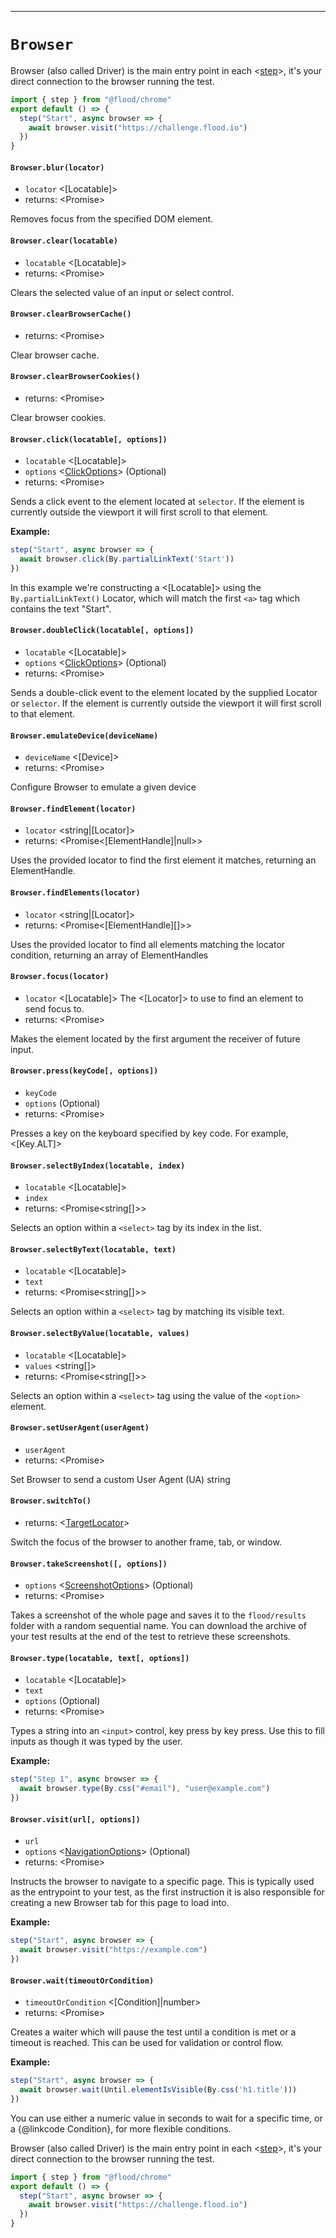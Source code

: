 -------
# `Browser`

Browser (also called Driver) is the main entry point in each <[step]>, it's your direct connection to the browser running the test.

```typescript
import { step } from "@flood/chrome"
export default () => {
  step("Start", async browser => {
    await browser.visit("https://challenge.flood.io")
  })
}
```


#### `Browser.blur(locator)`
* `locator` <[Locatable]>  
* returns: <Promise<void>> 

Removes focus from the specified DOM element.

#### `Browser.clear(locatable)`
* `locatable` <[Locatable]>  
* returns: <Promise<void>> 

Clears the selected value of an input or select control.

#### `Browser.clearBrowserCache()`
* returns: <Promise<any>> 

Clear browser cache.

#### `Browser.clearBrowserCookies()`
* returns: <Promise<any>> 

Clear browser cookies.

#### `Browser.click(locatable[, options])`
* `locatable` <[Locatable]>  
* `options` <[ClickOptions]> (Optional) 
* returns: <Promise<void>> 

Sends a click event to the element located at `selector`. If the element is
currently outside the viewport it will first scroll to that element.

**Example:**

```typescript
step("Start", async browser => {
  await browser.click(By.partialLinkText('Start'))
})
```

In this example we're constructing a <[Locatable]> using the `By.partialLinkText()` Locator, which will match the first `<a>` tag which contains the text "Start".


#### `Browser.doubleClick(locatable[, options])`
* `locatable` <[Locatable]>  
* `options` <[ClickOptions]> (Optional) 
* returns: <Promise<void>> 

Sends a double-click event to the element located by the supplied Locator or `selector`. If the element is
currently outside the viewport it will first scroll to that element.

#### `Browser.emulateDevice(deviceName)`
* `deviceName` <[Device]>  
* returns: <Promise<void>> 

Configure Browser to emulate a given device

#### `Browser.findElement(locator)`
* `locator` <string|[Locator]>  
* returns: <Promise<[ElementHandle]|null>> 

Uses the provided locator to find the first element it matches, returning an ElementHandle.

#### `Browser.findElements(locator)`
* `locator` <string|[Locator]>  
* returns: <Promise<[ElementHandle][]>> 

Uses the provided locator to find all elements matching the locator condition, returning an array of ElementHandles

#### `Browser.focus(locator)`
* `locator` <[Locatable]>  The <[Locator]> to use to find an element to send focus to.
* returns: <Promise<void>> 

Makes the element located by the first argument the receiver of future input.

#### `Browser.press(keyCode[, options])`
* `keyCode` <string>  
* `options` <undefined> (Optional) 
* returns: <Promise<void>> 

Presses a key on the keyboard specified by key code. For example, <[Key.ALT]>

#### `Browser.selectByIndex(locatable, index)`
* `locatable` <[Locatable]>  
* `index` <string>  
* returns: <Promise<string[]>> 

Selects an option within a `<select>` tag by its index in the list.

#### `Browser.selectByText(locatable, text)`
* `locatable` <[Locatable]>  
* `text` <string>  
* returns: <Promise<string[]>> 

Selects an option within a `<select>` tag by matching its visible text.

#### `Browser.selectByValue(locatable, values)`
* `locatable` <[Locatable]>  
* `values` <string[]>  
* returns: <Promise<string[]>> 

Selects an option within a `<select>` tag using the value of the `<option>` element.

#### `Browser.setUserAgent(userAgent)`
* `userAgent` <string>  
* returns: <Promise<void>> 

Set Browser to send a custom User Agent (UA) string

#### `Browser.switchTo()`
* returns: <[TargetLocator]> 

Switch the focus of the browser to another frame, tab, or window.

#### `Browser.takeScreenshot([, options])`
* `options` <[ScreenshotOptions]> (Optional) 
* returns: <Promise<void>> 

Takes a screenshot of the whole page and saves it to the `flood/results` folder with a random sequential name. You can download the archive of your test results at the end of the test to retrieve these screenshots.

#### `Browser.type(locatable, text[, options])`
* `locatable` <[Locatable]>  
* `text` <string>  
* `options` <undefined> (Optional) 
* returns: <Promise<void>> 

Types a string into an `<input>` control, key press by key press. Use this to fill inputs as though it was typed by the user.

**Example:**
```typescript
step("Step 1", async browser => {
  await browser.type(By.css("#email"), "user@example.com")
})
```


#### `Browser.visit(url[, options])`
* `url` <string>  
* `options` <[NavigationOptions]> (Optional) 
* returns: <Promise<void>> 

Instructs the browser to navigate to a specific page. This is typically used as the
entrypoint to your test, as the first instruction it is also responsible for creating
a new Browser tab for this page to load into.

**Example:**

```typescript
step("Start", async browser => {
  await browser.visit("https://example.com")
})
```

#### `Browser.wait(timeoutOrCondition)`
* `timeoutOrCondition` <[Condition]|number>  
* returns: <Promise<boolean>> 

Creates a waiter which will pause the test until a condition is met or a timeout is reached. This can be used for validation or control flow.

**Example:**

```typescript
step("Start", async browser => {
  await browser.wait(Until.elementIsVisible(By.css('h1.title')))
})
```

You can use either a numeric value in seconds to wait for a specific time,
or a {@linkcode Condition}, for more flexible conditions.


Browser (also called Driver) is the main entry point in each <[step]>, it's your direct connection to the browser running the test.

```typescript
import { step } from "@flood/chrome"
export default () => {
  step("Start", async browser => {
    await browser.visit("https://challenge.flood.io")
  })
}
```



[step]: ../Functions.md
[ClickOptions]: ../Interfaces.md
[TargetLocator]: ../TargetLocator.md
[ScreenshotOptions]: ../Interfaces.md
[NavigationOptions]: ../Interfaces.md